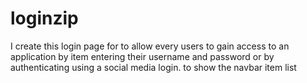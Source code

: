 # loginzip
I create  this login page for to allow every users to gain access to an application by item entering their username and password or by authenticating using a social media login. to show the navbar item list 
